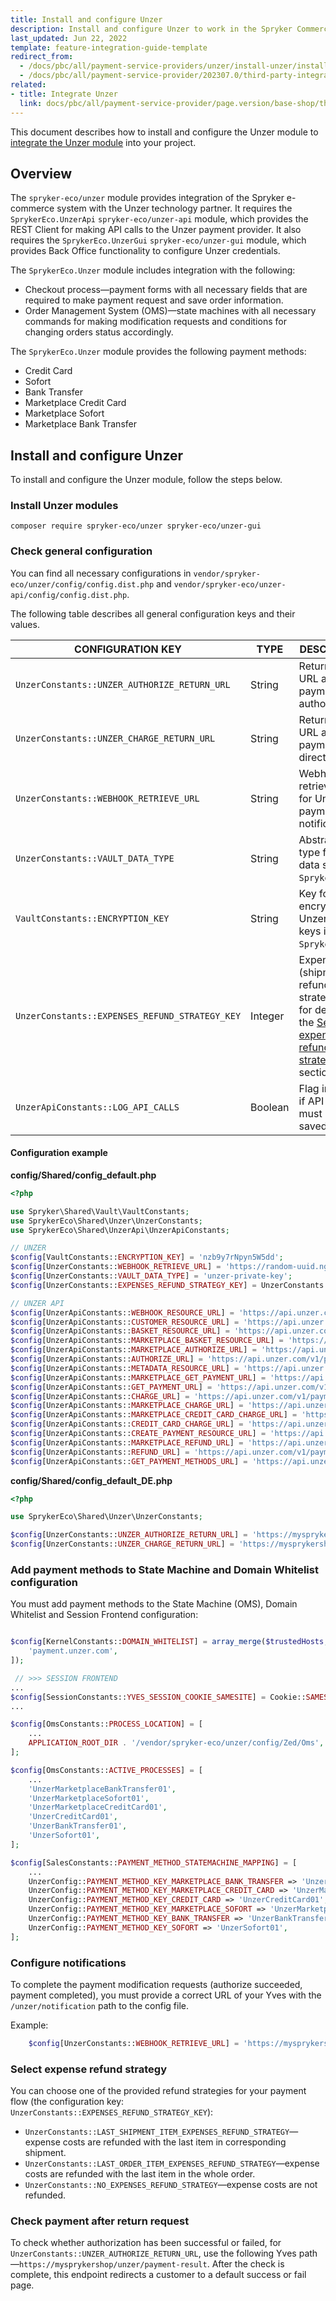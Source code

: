 ```yaml
---
title: Install and configure Unzer
description: Install and configure Unzer to work in the Spryker Commerce OS.
last_updated: Jun 22, 2022
template: feature-integration-guide-template
redirect_from:
  - /docs/pbc/all/payment-service-providers/unzer/install-unzer/install-and-configure-unzer.html
  - /docs/pbc/all/payment-service-provider/202307.0/third-party-integrations/unzer/install-unzer/install-and-configure-unzer.html
related:
- title: Integrate Unzer
  link: docs/pbc/all/payment-service-provider/page.version/base-shop/third-party-integrations/unzer/install-unzer/integrate-unzer.html
---
```


This document describes how to install and configure the Unzer module to [integrate the Unzer module](/docs/pbc/all/payment-service-provider/{{page.version}}/base-shop/third-party-integrations/unzer/install-unzer/integrate-unzer.html) into your project.

## Overview

The `spryker-eco/unzer` module provides integration of the Spryker e-commerce system with the Unzer technology partner.
It requires the `SprykerEco.UnzerApi` `spryker-eco/unzer-api` module, which provides the REST Client for making API calls to the Unzer payment provider.
It also requires the `SprykerEco.UnzerGui` `spryker-eco/unzer-gui` module, which provides Back Office functionality to configure Unzer credentials.

The `SprykerEco.Unzer` module includes integration with the following:
* Checkout process—payment forms with all necessary fields that are required to make payment request and save order information.
* Order Management System (OMS)—state machines with all necessary commands for making modification requests and conditions for changing orders status accordingly.

The `SprykerEco.Unzer` module provides the following payment methods:
* Credit Card
* Sofort
* Bank Transfer
* Marketplace Credit Card
* Marketplace Sofort
* Marketplace Bank Transfer

## Install and configure Unzer

To install and configure the Unzer module, follow the steps below.

### Install Unzer modules

```
composer require spryker-eco/unzer spryker-eco/unzer-gui
```

### Check general configuration

You can find all necessary configurations in `vendor/spryker-eco/unzer/config/config.dist.php` and `vendor/spryker-eco/unzer-api/config/config.dist.php`.

The following table describes all general configuration keys and their values.

| CONFIGURATION KEY | TYPE | DESCRIPTION |
|---|---|---|
| `UnzerConstants::UNZER_AUTHORIZE_RETURN_URL`   | String | Return back URL after payment authorization.                                 |
| `UnzerConstants::UNZER_CHARGE_RETURN_URL`      | String | Return back URL after payment direct charge.                                 |
| `UnzerConstants::WEBHOOK_RETRIEVE_URL`         | String | Webhook retrieve URL for Unzer payment notifications.                        |
| `UnzerConstants::VAULT_DATA_TYPE`              | String | Abstract data type for Unzer data saved in `Spryker.Vault`.                  |
| `VaultConstants::ENCRYPTION_KEY`               | String | Key for encrypting Unzer private keys in `Spryker.Vault`. |
| `UnzerConstants::EXPENSES_REFUND_STRATEGY_KEY` | Integer | Expense (shipment) refund strategy key. for details, see the [Select expense refund strategies](#select-expense-refund-strategy) section. |
| `UnzerApiConstants::LOG_API_CALLS`             | Boolean | Flag indicating if API calls log must be saved.                       |

#### Configuration example

**config/Shared/config_default.php**

```php
<?php

use Spryker\Shared\Vault\VaultConstants;
use SprykerEco\Shared\Unzer\UnzerConstants;
use SprykerEco\Shared\UnzerApi\UnzerApiConstants;

// UNZER
$config[VaultConstants::ENCRYPTION_KEY] = 'nzb9y7rNpyn5W5dd';
$config[UnzerConstants::WEBHOOK_RETRIEVE_URL] = 'https://random-uuid.ngrok.io/unzer/notification';
$config[UnzerConstants::VAULT_DATA_TYPE] = 'unzer-private-key';
$config[UnzerConstants::EXPENSES_REFUND_STRATEGY_KEY] = UnzerConstants::LAST_SHIPMENT_ITEM_EXPENSES_REFUND_STRATEGY;

// UNZER API
$config[UnzerApiConstants::WEBHOOK_RESOURCE_URL] = 'https://api.unzer.com/v1/webhooks';
$config[UnzerApiConstants::CUSTOMER_RESOURCE_URL] = 'https://api.unzer.com/v1/customers/%s';
$config[UnzerApiConstants::BASKET_RESOURCE_URL] = 'https://api.unzer.com/v2/baskets';
$config[UnzerApiConstants::MARKETPLACE_BASKET_RESOURCE_URL] = 'https://api.unzer.com/v2/marketplace/baskets';
$config[UnzerApiConstants::MARKETPLACE_AUTHORIZE_URL] = 'https://api.unzer.com/v1/marketplace/payments/authorize';
$config[UnzerApiConstants::AUTHORIZE_URL] = 'https://api.unzer.com/v1/payments/authorize';
$config[UnzerApiConstants::METADATA_RESOURCE_URL] = 'https://api.unzer.com/v1/metadata';
$config[UnzerApiConstants::MARKETPLACE_GET_PAYMENT_URL] = 'https://api.unzer.com/v1/marketplace/payments/%s';
$config[UnzerApiConstants::GET_PAYMENT_URL] = 'https://api.unzer.com/v1/payments/%s';
$config[UnzerApiConstants::CHARGE_URL] = 'https://api.unzer.com/v1/payments/charges';
$config[UnzerApiConstants::MARKETPLACE_CHARGE_URL] = 'https://api.unzer.com/v1/marketplace/payments/charges';
$config[UnzerApiConstants::MARKETPLACE_CREDIT_CARD_CHARGE_URL] = 'https://api.unzer.com/v1/marketplace/payments/%s/authorize/%s/charges';
$config[UnzerApiConstants::CREDIT_CARD_CHARGE_URL] = 'https://api.unzer.com/v1/payments/%s/charges';
$config[UnzerApiConstants::CREATE_PAYMENT_RESOURCE_URL] = 'https://api.unzer.com/v1/types/%s';
$config[UnzerApiConstants::MARKETPLACE_REFUND_URL] = 'https://api.unzer.com/v1/marketplace/payments/%s/charges/%s/cancels';
$config[UnzerApiConstants::REFUND_URL] = 'https://api.unzer.com/v1/payments/%s/charges/%s/cancels';
$config[UnzerApiConstants::GET_PAYMENT_METHODS_URL] = 'https://api.unzer.com/v1/keypair';
```


**config/Shared/config_default_DE.php**

```php
<?php

use SprykerEco\Shared\Unzer\UnzerConstants;

$config[UnzerConstants::UNZER_AUTHORIZE_RETURN_URL] = 'https://mysprykershop/unzer/payment-result';
$config[UnzerConstants::UNZER_CHARGE_RETURN_URL] = 'https://mysprykershop/unzer/payment-result';
```

### Add payment methods to State Machine and Domain Whitelist configuration

You must add payment methods to the State Machine (OMS), Domain Whitelist and Session Frontend configuration:

```php

$config[KernelConstants::DOMAIN_WHITELIST] = array_merge($trustedHosts, [
    'payment.unzer.com',
]);

 // >>> SESSION FRONTEND
...
$config[SessionConstants::YVES_SESSION_COOKIE_SAMESITE] = Cookie::SAMESITE_LAX; // Allows to redirect customers from Unzer back to the shop via a `GET` request.
...

$config[OmsConstants::PROCESS_LOCATION] = [
    ...
    APPLICATION_ROOT_DIR . '/vendor/spryker-eco/unzer/config/Zed/Oms',
];

$config[OmsConstants::ACTIVE_PROCESSES] = [
    ...
    'UnzerMarketplaceBankTransfer01',
    'UnzerMarketplaceSofort01',
    'UnzerMarketplaceCreditCard01',
    'UnzerCreditCard01',
    'UnzerBankTransfer01',
    'UnzerSofort01',
];

$config[SalesConstants::PAYMENT_METHOD_STATEMACHINE_MAPPING] = [
    ...
    UnzerConfig::PAYMENT_METHOD_KEY_MARKETPLACE_BANK_TRANSFER => 'UnzerMarketplaceBankTransfer01',
    UnzerConfig::PAYMENT_METHOD_KEY_MARKETPLACE_CREDIT_CARD => 'UnzerMarketplaceCreditCard01',
    UnzerConfig::PAYMENT_METHOD_KEY_CREDIT_CARD => 'UnzerCreditCard01',
    UnzerConfig::PAYMENT_METHOD_KEY_MARKETPLACE_SOFORT => 'UnzerMarketplaceSofort01',
    UnzerConfig::PAYMENT_METHOD_KEY_BANK_TRANSFER => 'UnzerBankTransfer01',
    UnzerConfig::PAYMENT_METHOD_KEY_SOFORT => 'UnzerSofort01',
];

 ```

### Configure notifications

To complete the payment modification requests (authorize succeeded, payment completed), you must provide a correct URL of your Yves with the `/unzer/notification` path to the config file.

Example:

```php
    $config[UnzerConstants::WEBHOOK_RETRIEVE_URL] = 'https://mysprykershop/unzer/notification';

```

### Select expense refund strategy

You can choose one of the provided refund strategies for your payment flow (the configuration key: `UnzerConstants::EXPENSES_REFUND_STRATEGY_KEY`):
* `UnzerConstants::LAST_SHIPMENT_ITEM_EXPENSES_REFUND_STRATEGY`—expense costs are refunded with the last item in corresponding shipment.
* `UnzerConstants::LAST_ORDER_ITEM_EXPENSES_REFUND_STRATEGY`—expense costs are refunded with the last item in the whole order.
* `UnzerConstants::NO_EXPENSES_REFUND_STRATEGY`—expense costs are not refunded.

### Check payment after return request

To check whether authorization has been successful or failed, for `UnzerConstants::UNZER_AUTHORIZE_RETURN_URL`, use the following Yves path —`https://mysprykershop/unzer/payment-result`. After the check is complete, this endpoint redirects a customer to a default success or fail page.
